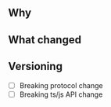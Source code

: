 
## Why

<!-- Describe what you are trying to accomplish with this pull request -->

## What changed

<!-- Describe the changes you made in this pull request or pointers for the reviewer -->

## Versioning

- [ ] Breaking protocol change
- [ ] Breaking ts/js API change

<!-- Kind reminder to add tests and updated documentation if needed -->
